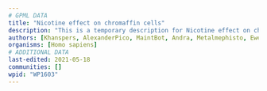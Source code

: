 ```yaml
---
# GPML DATA
title: "Nicotine effect on chromaffin cells"
description: "This is a temporary description for Nicotine effect on chromaffin cells"
authors: [Khanspers, AlexanderPico, MaintBot, Andra, Metalmephisto, Eweitz]
organisms: [Homo sapiens]
# ADDITIONAL DATA
last-edited: 2021-05-18
communities: []
wpid: "WP1603"
---
```

